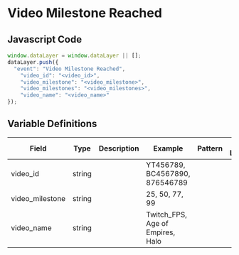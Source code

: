 # Video Milestone Reached

### 

## Javascript Code
```js
window.dataLayer = window.dataLayer || [];
dataLayer.push({
  "event": "Video Milestone Reached",
    "video_id": "<video_id>",
    "video_milestone": "<video_milestone>",
    "video_milestones": "<video_milestones>",
    "video_name": "<video_name>"
});
```

## Variable Definitions

|Field|Type|Description|Example|Pattern|Min Length|Max Length|Minimum|Maximum|Multiple Of|
| --- | --- | --- | --- | --- | --- | --- | --- | --- | --- |
|video_id|string||YT456789, BC4567890, 876546789|||||||
|video_milestone|string||25, 50, 77, 99|||||||
|video_name|string||Twitch\_FPS, Age of Empires, Halo|||||||




